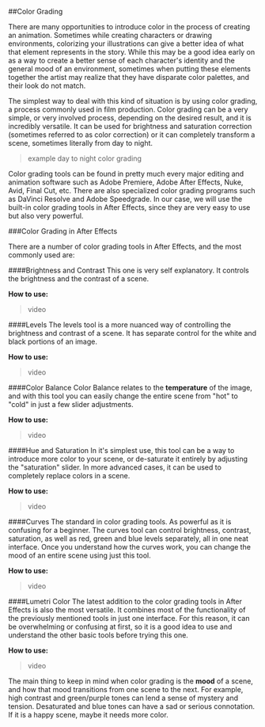 ##Color Grading

There are many opportunities to introduce color in the process of creating an animation. Sometimes while creating characters or drawing environments, colorizing your illustrations can give a better idea of what that element represents in the story. While this may be a good idea early on as a way to create a better sense of each character's identity and the general mood of an environment, sometimes when putting these elements together the artist may realize that they have disparate color palettes, and their look do not match.

The simplest way to deal with this kind of situation is by using color grading, a process commonly used in film production. Color grading can be a very simple, or very involved process, depending on the desired result, and it is incredibly versatile. It can be used for brightness and saturation correction (sometimes referred to as color correction) or it can completely transform a scene, sometimes literally from day to night.

>example day to night color grading

Color grading tools can be found in pretty much every major editing and animation software such as Adobe Premiere, Adobe After Effects, Nuke, Avid, Final Cut, etc. There are also specialized color grading programs such as DaVinci Resolve and Adobe Speedgrade. In our case, we will use the built-in color grading tools in After Effects, since they are very easy to use but also very powerful.

###Color Grading in After Effects

There are a number of color grading tools in After Effects, and the most commonly used are:

####Brightness and Contrast
This one is very self explanatory. It controls the brightness and the contrast of a scene.

**How to use:**
>video

####Levels
The levels tool is a more nuanced way of controlling the brightness and contrast of a scene. It has separate control for the white and black portions of an image.

**How to use:**
>video

####Color Balance
Color Balance relates to the **temperature** of the image, and with this tool you can easily change the entire scene from "hot" to "cold" in just a few slider adjustments.

**How to use:**
>video

####Hue and Saturation
In it's simplest use, this tool can be a way to introduce more color to your scene, or de-saturate it entirely by adjusting the "saturation" slider. In more advanced cases, it can be used to completely replace colors in a scene.

**How to use:**
>video

####Curves
The standard in color grading tools. As powerful as it is confusing for a beginner. The curves tool can control brightness, contrast, saturation, as well as red, green and blue levels separately, all in one neat interface. Once you understand how the curves work, you can change the mood of an entire scene using just this tool.

**How to use:**
>video

####Lumetri Color
The latest addition to the color grading tools in After Effects is also the most versatile. It combines most of the functionality of the previously mentioned tools in just one interface. For this reason, it can be overwhelming or confusing at first, so it is a good idea to use and understand the other basic tools before trying this one.

**How to use:**
>video

The main thing to keep in mind when color grading is the **mood** of a scene, and how that mood transitions from one scene to the next. For example, high contrast and green/purple tones can lend a sense of mystery and tension. Desaturated and blue tones can have a sad or serious connotation. If it is a happy scene, maybe it needs more color.